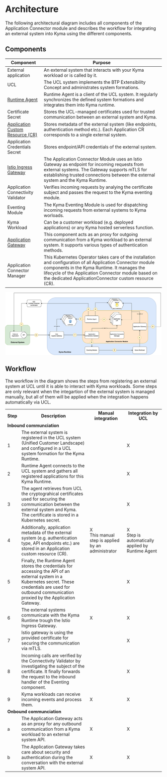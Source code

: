 
# Architecture

The following architectural diagram includes all components of the Application Connector module and describes the workflow for integrating an external system into Kyma using the different components.


## Components

|Component|Purpose|
|--|--|
|External application|An external system that interacts with your Kyma workload or is called by it.|
|UCL|The UCL system implements the BTP Extensibility Concept and administrates system formations.|
|[Runtime Agent](./technical-reference/runtime-agent/README.md)|Runtime Agent is a client of the UCL system. It regularly synchronizes the defined system formations and integrates them into Kyma runtime.|
|Certificate Secret|Stores the UCL-managed certificates used for trusted communication between an external system and Kyma.|
|[Application Custom Resource (CR)](./resources/04-10-application.md)|Stores metadata of the external system (like endpoints, authentication method etc.). Each Application CR corresponds to a single external system.|
|Application Credentials Secret|Stores endpoint/API credentials of the external system.|
|[Istio Ingress Gateway](./technical-reference/02-10-istio-gateway.md)|The Application Connector Module uses an Istio Gateway as endpoint for incoming requests from external systems. The Gateway supports mTLS for establishing trusted connections between the external system and the Kyma Runtime.|
|Application Connectivity Validator|Verifies incoming requests by analying the certificate subject and passes the request to the Kyma eventing module.|
|Eventing Module|The Kyma Eventing Module is used for dispatching incoming requests from external systems to Kyma worloads.|
|Kyma Workload|Can be a customer workload (e.g. deployed applications) or any Kyma hosted serverless function.|
|[Application Gateway](./technical-reference/02-20-application-gateway.md)|This component acts as an proxy for outgoing communication from a Kyma workload to an external system. It supports various types of authentication methods.|
|Application Connector Manager|This Kubernetes Operator takes care of the installation and configuration of all Application Connector module components in the Kyma Runtime. It manages the lifecycle of the Application Connector module based on the dedicated ApplicationConnector custom resource (CR).|


![Application Connector Architecture](./assets/ac-architecture.png)


## Workflow

The workflow in the diagram shows the steps from registering an external system at UCL until it is able to interact with Kyma workloads. Some steps are only relevant when the integartion of the external system is managed manually, but all of them will be applied when the integration happens automatically via UCL.

<table>
    <tr>
        <th>Step</th>
        <th>Description</th>
        <th>Manual integration</th>
        <th>Integration by UCL</th>
    </tr>
    <tr>
        <td colspan="4"><strong>Inbound communciation</strong></td>
    </tr>
    <tr>
        <td>1</td>
        <td>The external system is registered in the UCL system (Unified Customer Landscape) and configured in a UCL system formation for the Kyma Runtime.</td>
        <td></td>
        <td>X</td>
    </tr>
    <tr>
        <td>2</td>
        <td>Runtime Agent connects to the UCL system and gathers all registered applications for this Kyma Runtime.</td>
        <td></td>
        <td>X</td>
    </tr>
    <tr>
        <td>3</td>
        <td>The agent retrieves from UCL the cryptograhical certificates used for securing the communication between the external system and Kyma. The certificate is stored in a Kubernetes secret.</td>
        <td></td>
        <td>X</td>
    </tr>
    <tr>
        <td>4</td>
        <td>Additionally, application metadata of the external system (e.g. authentication type, API endpoints etc.) are stored in an Application custom resource (CR).</td>
        <td>X<br/>This manual step is applied by an administrator</td>
        <td>X<br/>Step is automatically applied by Runtime Agent</td>
    </tr>
    <tr>
        <td>5</td>
        <td>Finally, the Runtime Agent stores the credentials for accessing the API of an external system in a Kubernetes secret.
These credentials are used for outbound communication proxied by the Application Gateway.</td>
        <td></td>
        <td>X</td>
    </tr>
    <tr>
        <td>6</td>
        <td>The external systems communicate with the Kyma Runtime trough the Istio Ingress Gateway.</td>
        <td>X</td>
        <td>X</td>
    </tr>
    <tr>
        <td>7</td>
        <td>Istio gateway is using the provided certificate for securing the communication via mTLS.</td>
        <td></td>
        <td>X</td>
    </tr>
    <tr>
        <td>8</td>
        <td>Incoming calls are verified by the Connectivity Validator by investigating the subject of the certificate. It finally forwards the request to the inbound handler of the Eventing component.</td>
        <td></td>
        <td>X</td>
    </tr>
    <tr>
        <td>9</td>
        <td>Kyma workloads can receive incoming events and process them.</td>
        <td>X</td>
        <td>X</td>
    </tr>
    <tr>
        <td colspan="4"><strong>Onbound communciation</strong></td>
    </tr>
    <tr>
        <td>a</td>
        <td>The Application Gateway acts as an proxy for any outbound communication from a Kyma workload to an external system API.</td>
        <td>X</td>
        <td>X</td>
    </tr>
    <tr>
        <td>b</td>
        <td>The Application Gateway takes care about security and authentication during the conversation with the external system API.</td>
        <td>X</td>
        <td>X</td>
    </tr>
</table>

